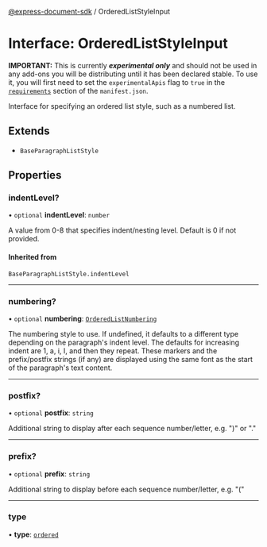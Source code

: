 [@express-document-sdk](../overview.md) / OrderedListStyleInput

# Interface: OrderedListStyleInput

<InlineAlert slots="text" variant="warning"/>

**IMPORTANT:** This is currently ***experimental only*** and should not be used in any add-ons you will be distributing until it has been declared stable. To use it, you will first need to set the `experimentalApis` flag to `true` in the [`requirements`](../../../manifest/index.md#requirements) section of the `manifest.json`.

Interface for specifying an ordered list style, such as a numbered list.

## Extends

-   `BaseParagraphListStyle`

## Properties

### indentLevel?

• `optional` **indentLevel**: `number`

A value from 0-8 that specifies indent/nesting level. Default is 0 if not provided.

#### Inherited from

`BaseParagraphListStyle.indentLevel`

<hr />

### numbering?

• `optional` **numbering**: [`OrderedListNumbering`](../namespaces/Constants/enumerations/OrderedListNumbering.md)

The numbering style to use. If undefined, it defaults to a different type depending on the paragraph's indent level.
The defaults for increasing indent are 1, a, i, I, and then they repeat.
These markers and the prefix/postfix strings (if any) are displayed using the same font as the start of the
paragraph's text content.

<hr />

### postfix?

• `optional` **postfix**: `string`

Additional string to display after each sequence number/letter, e.g. ")" or "."

<hr />

### prefix?

• `optional` **prefix**: `string`

Additional string to display before each sequence number/letter, e.g. "("

<hr />

### type

• **type**: [`ordered`](../namespaces/Constants/enumerations/ParagraphListType.md#ordered)
